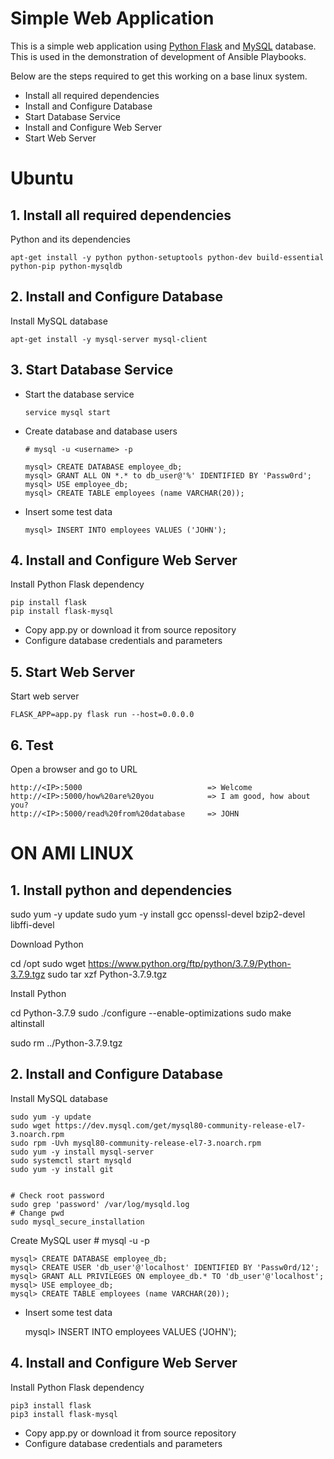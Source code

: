 # Simple Web Application

This is a simple web application using [Python Flask](http://flask.pocoo.org/) and [MySQL](https://www.mysql.com/) database. 
This is used in the demonstration of development of Ansible Playbooks.
  
  Below are the steps required to get this working on a base linux system.
  
  - Install all required dependencies
  - Install and Configure Database
  - Start Database Service
  - Install and Configure Web Server
  - Start Web Server
   
   # Ubuntu
## 1. Install all required dependencies
  
  Python and its dependencies

    apt-get install -y python python-setuptools python-dev build-essential python-pip python-mysqldb

   
## 2. Install and Configure Database
    
 Install MySQL database
    
    apt-get install -y mysql-server mysql-client

## 3. Start Database Service
  - Start the database service
    
        service mysql start

  - Create database and database users
        
        # mysql -u <username> -p
        
        mysql> CREATE DATABASE employee_db;
        mysql> GRANT ALL ON *.* to db_user@'%' IDENTIFIED BY 'Passw0rd';
        mysql> USE employee_db;
        mysql> CREATE TABLE employees (name VARCHAR(20));
        
  - Insert some test data
        
        mysql> INSERT INTO employees VALUES ('JOHN');
    
## 4. Install and Configure Web Server

Install Python Flask dependency

    pip install flask
    pip install flask-mysql

- Copy app.py or download it from source repository
- Configure database credentials and parameters 

## 5. Start Web Server

Start web server

    FLASK_APP=app.py flask run --host=0.0.0.0
    
## 6. Test

Open a browser and go to URL

    http://<IP>:5000                            => Welcome
    http://<IP>:5000/how%20are%20you            => I am good, how about you?
    http://<IP>:5000/read%20from%20database     => JOHN


  # ON AMI LINUX
  
## 1. Install python and dependencies
  sudo yum -y update
  sudo yum -y install gcc openssl-devel bzip2-devel libffi-devel
  
  Download Python  
  
  cd /opt
  sudo wget https://www.python.org/ftp/python/3.7.9/Python-3.7.9.tgz
  sudo tar xzf Python-3.7.9.tgz
  
  Install Python
  
  cd Python-3.7.9
  sudo ./configure --enable-optimizations
  sudo make altinstall
  
  sudo rm ../Python-3.7.9.tgz
## 2. Install and Configure Database
    
  Install MySQL database
    
    sudo yum -y update
    sudo wget https://dev.mysql.com/get/mysql80-community-release-el7-3.noarch.rpm
    sudo rpm -Uvh mysql80-community-release-el7-3.noarch.rpm
    sudo yum -y install mysql-server
    sudo systemctl start mysqld
    sudo yum -y install git


    # Check root password
    sudo grep 'password' /var/log/mysqld.log   
    # Change pwd
    sudo mysql_secure_installation
    
  Create MySQL user
    # mysql -u <username> -p

    mysql> CREATE DATABASE employee_db;
    mysql> CREATE USER 'db_user'@'localhost' IDENTIFIED BY 'Passw0rd/12';
    mysql> GRANT ALL PRIVILEGES ON employee_db.* TO 'db_user'@'localhost';
    mysql> USE employee_db;
    mysql> CREATE TABLE employees (name VARCHAR(20));
  
  - Insert some test data
        
    mysql> INSERT INTO employees VALUES ('JOHN');


  ## 4. Install and Configure Web Server

  Install Python Flask dependency

    pip3 install flask
    pip3 install flask-mysql

- Copy app.py or download it from source repository
- Configure database credentials and parameters 

